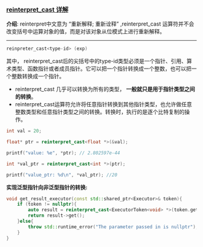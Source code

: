 ### [reinterpret_cast 详解](#)
**介绍**: reinterpret中文意为 “重新解释; 重新诠释” ,reinterpret_cast 运算符并不会改变括号中运算对象的值，而是对该对象从位模式上进行重新解释。

-----

```cpp
reinpreter_cast<type-id> (exp)
```
其中， reinterpret_cast后的尖括号中的type-id类型必须是一个指针、引用、算术类型、函数指针或者成员指针。它可以把一个指针转换成一个整数，也可以把一个整数转换成一个指针。


* reinterpret_cast 几乎可以转换为所有的类型， **一般就只是用于指针类型之间的转换**。
* reinterpret_cast运算符允许将任意指针转换到其他指针类型，也允许做任意整数类型和任意指针类型之间的转换。转换时，执行的是逐个比特复制的操作。
```cpp
int val = 20;

float* ptr = reinterpret_cast<float *>(&val);

printf("value: %e", *ptr); // 2.802597e-44

int *val_ptr = reinterpret_cast<int *>(ptr);

printf("value_ptr: %d\n", *val_ptr); //20
```

**实现泛型指针向非泛型指针的转换:**

```cpp
void get_result_executor(const std::shared_ptr<Executor>& token){
    if (token != nullptr){
        auto result = reinterpret_cast<ExecutorToken<void> *>(token.get());
        return result->get();
    }else{
        throw std::runtime_error("The parameter passed in is nullptr");
    }
}
```